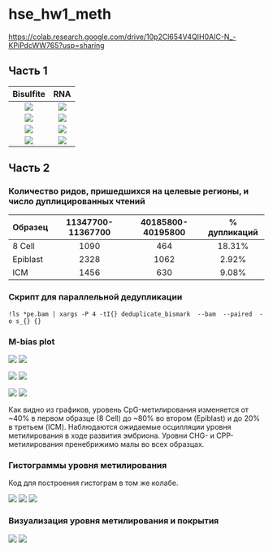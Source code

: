 # hse_hw1_meth
https://colab.research.google.com/drive/10p2Cl654V4QIH0AIC-N_-KPiPdcWW765?usp=sharing

## Часть 1

| Bisulfite | RNA |
| :-: | :-: |
| ![](img/bs_basic.png) | ![](img/rna_basic.png) | 
| ![](img/bs_seq_cont.png) | ![](img/rna_seq_cont.png) | 
| ![](img/bs_gc.png) | ![](img/rna_gc.png) | 
| ![](img/bs_dup.png) | ![](img/rna_dup.png) | 


## Часть 2

### Количество ридов, пришедшихся на целевые регионы, и число дуплицированных чтений

| Образец | 11347700-11367700 | 40185800-40195800 | % дупликаций |
| :----- | :-: | :-: | :-: |
| 8 Cell | 1090 | 464 | 18.31% |
| Epiblast | 2328 | 1062 | 2.92% |
| ICM | 1456 | 630 | 9.08% |


### Скрипт для параллельной дедупликации

```
!ls *pe.bam | xargs -P 4 -tI{} deduplicate_bismark  --bam  --paired  -o s_{} {}
```

### M-bias plot
![](img/6473_1.png)
![](img/6473_2.png)

![](img/4222_1.png)
![](img/4222_2.png)

![](img/6475_1.png)
![](img/6475_2.png)

Как видно из графиков, уровень CpG-метилирования изменяется от ~40% в первом образце (8 Cell) до ~80% во втором (Epiblast) и до 20% в третьем (ICM). Наблюдаются ожидаемые осцилляции уровня метилирования в ходе развития эмбриона. Уровни CHG- и СРР-метилирования пренебрижимо малы во всех образцах. 

### Гистограммы уровня метилирования

Код для построения гистограм в том же колабе.

![](img/5836473.png)
![](img/3824222.png)
![](img/5836475.png)

### Визуализация уровня метилирования и покрытия

![](img/img_meth.png)
![](img/img_cov.png)
